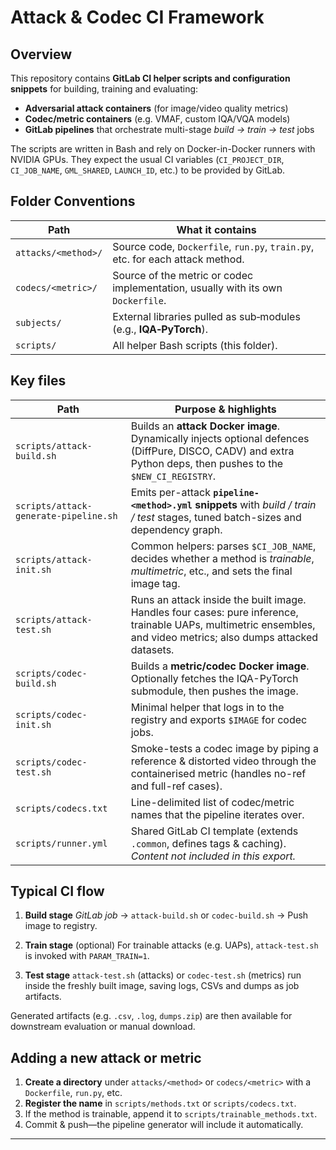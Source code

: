 # Attack & Codec CI Framework

## Overview

This repository contains **GitLab CI helper scripts and configuration snippets** for building, training and evaluating:

* **Adversarial attack containers** (for image/video quality metrics)
* **Codec/metric containers** (e.g. VMAF, custom IQA/VQA models)
* **GitLab pipelines** that orchestrate multi-stage *build → train → test* jobs

The scripts are written in Bash and rely on Docker-in-Docker runners with NVIDIA GPUs. They expect the usual CI variables (`CI_PROJECT_DIR`, `CI_JOB_NAME`, `GML_SHARED`, `LAUNCH_ID`, etc.) to be provided by GitLab.


## Folder Conventions

| Path                | What it contains                                                                 |
| ------------------- | -------------------------------------------------------------------------------- |
| `attacks/<method>/` | Source code, `Dockerfile`, `run.py`, `train.py`, etc. for each attack method.    |
| `codecs/<metric>/`  | Source of the metric or codec implementation, usually with its own `Dockerfile`. |
| `subjects/`         | External libraries pulled as sub‑modules (e.g., **IQA‑PyTorch**).                |
| `scripts/`          | All helper Bash scripts (this folder).                                           |


## Key files

| Path                                  | Purpose & highlights                                                                                                                                                |
| ------------------------------------- | ------------------------------------------------------------------------------------------------------------------------------------------------------------------- |
| `scripts/attack-build.sh`             | Builds an **attack Docker image**. Dynamically injects optional defences (DiffPure, DISCO, CADV) and extra Python deps, then pushes to the `$NEW_CI_REGISTRY`.      |
| `scripts/attack-generate-pipeline.sh` | Emits per-attack **`pipeline-<method>.yml` snippets** with *build / train / test* stages, tuned batch-sizes and dependency graph.                                   |
| `scripts/attack-init.sh`              | Common helpers: parses `$CI_JOB_NAME`, decides whether a method is *trainable*, *multimetric*, etc., and sets the final image tag.                                  |
| `scripts/attack-test.sh`              | Runs an attack inside the built image. Handles four cases: pure inference, trainable UAPs, multimetric ensembles, and video metrics; also dumps attacked datasets.  |
| `scripts/codec-build.sh`              | Builds a **metric/codec Docker image**. Optionally fetches the IQA-PyTorch submodule, then pushes the image.                                                        |
| `scripts/codec-init.sh`               | Minimal helper that logs in to the registry and exports `$IMAGE` for codec jobs.                                                                                    |
| `scripts/codec-test.sh`               | Smoke-tests a codec image by piping a reference & distorted video through the containerised metric (handles no-ref and full-ref cases).                             |
| `scripts/codecs.txt`                  | Line-delimited list of codec/metric names that the pipeline iterates over.                                                                                          |
| `scripts/runner.yml`                  | Shared GitLab CI template (extends `.common`, defines tags & caching). *Content not included in this export.*                                                       |


## Typical CI flow

1. **Build stage**
   *GitLab job* → `attack-build.sh` or `codec-build.sh` → Push image to registry.

2. **Train stage** (optional)
   For trainable attacks (e.g. UAPs), `attack-test.sh` is invoked with `PARAM_TRAIN=1`.

3. **Test stage**
   `attack-test.sh` (attacks) or `codec-test.sh` (metrics) run inside the freshly built image, saving logs, CSVs and dumps as job artifacts.

Generated artifacts (e.g. `.csv`, `.log`, `dumps.zip`) are then available for downstream evaluation or manual download.


## Adding a new attack or metric

1. **Create a directory** under `attacks/<method>` or `codecs/<metric>` with a `Dockerfile`, `run.py`, etc.
2. **Register the name** in `scripts/methods.txt` or `scripts/codecs.txt`.
3. If the method is trainable, append it to `scripts/trainable_methods.txt`.
4. Commit & push—the pipeline generator will include it automatically.

---

